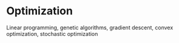 # Optimization
Linear programming, genetic algorithms, gradient descent, convex optimization, stochastic optimization
